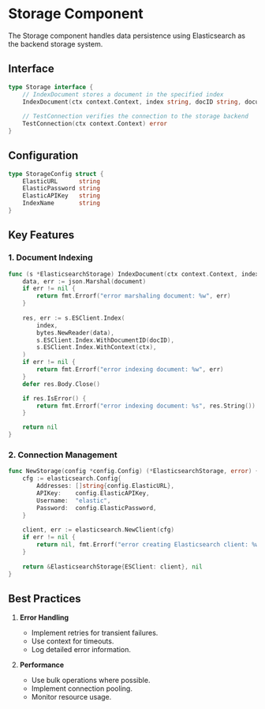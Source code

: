 # Storage Component

The Storage component handles data persistence using Elasticsearch as the backend storage system.

## Interface

```go
type Storage interface {
    // IndexDocument stores a document in the specified index
    IndexDocument(ctx context.Context, index string, docID string, document interface{}) error
    
    // TestConnection verifies the connection to the storage backend
    TestConnection(ctx context.Context) error
}
```

## Configuration

```go
type StorageConfig struct {
    ElasticURL      string
    ElasticPassword string
    ElasticAPIKey   string
    IndexName       string
}
```

## Key Features

### 1. Document Indexing

```go
func (s *ElasticsearchStorage) IndexDocument(ctx context.Context, index, docID string, document interface{}) error {
    data, err := json.Marshal(document)
    if err != nil {
        return fmt.Errorf("error marshaling document: %w", err)
    }
    
    res, err := s.ESClient.Index(
        index,
        bytes.NewReader(data),
        s.ESClient.Index.WithDocumentID(docID),
        s.ESClient.Index.WithContext(ctx),
    )
    if err != nil {
        return fmt.Errorf("error indexing document: %w", err)
    }
    defer res.Body.Close()

    if res.IsError() {
        return fmt.Errorf("error indexing document: %s", res.String())
    }

    return nil
}
```

### 2. Connection Management

```go
func NewStorage(config *config.Config) (*ElasticsearchStorage, error) {
    cfg := elasticsearch.Config{
        Addresses: []string{config.ElasticURL},
        APIKey:    config.ElasticAPIKey,
        Username:  "elastic",
        Password:  config.ElasticPassword,
    }
    
    client, err := elasticsearch.NewClient(cfg)
    if err != nil {
        return nil, fmt.Errorf("error creating Elasticsearch client: %w", err)
    }
    
    return &ElasticsearchStorage{ESClient: client}, nil
}
```

## Best Practices

1. **Error Handling**
   - Implement retries for transient failures.
   - Use context for timeouts.
   - Log detailed error information.

2. **Performance**
   - Use bulk operations where possible.
   - Implement connection pooling.
   - Monitor resource usage.
